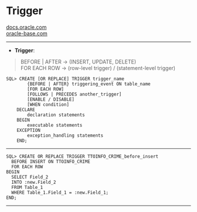 # Trigger
[docs.oracle.com](https://docs.oracle.com/database/121/DWHSG/basicmv.htm#GUID-1F42F25D-739B-4FEE-BEBC-212869D5CD10__i1006694) \
[oracle-base.com](https://oracle-base.com/articles/misc/materialized-views) 


-------------------------------------------------------------------------------------------------------
- **Trigger**: 
> BEFORE | AFTER 	-> 	(INSERT, UPDATE, DELETE) \
> FOR EACH ROW 	-> 	(row-level trigger) / (statement-level trigger) 

```
SQL> CREATE [OR REPLACE] TRIGGER trigger_name
		{BEFORE | AFTER} triggering_event ON table_name
		[FOR EACH ROW]
		[FOLLOWS | PRECEDES another_trigger]
		[ENABLE / DISABLE]
		[WHEN condition]
	DECLARE
		declaration statements
	BEGIN
		executable statements
	EXCEPTION
		exception_handling statements
	END;
```

-------------------------------------------------------------------------------------------------------

```
SQL> CREATE OR REPLACE TRIGGER TTOINFO_CRIME_before_insert
  BEFORE INSERT ON TTOINFO_CRIME
  FOR EACH ROW
BEGIN
  SELECT Field_2
  INTO :new.Field_2
  FROM Table_1
  WHERE Table_1.Field_1 = :new.Field_1;
END;
```

-------------------------------------------------------------------------------------------------------
